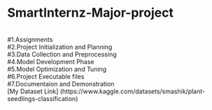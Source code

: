 # SmartInternz-Major-project
<br>
<html>
#1.Assignments
<br>
#2.Project Initialization and Planning
<br>
#3.Data Collection and Preprocessing 
<br>
#4.Model Development Phase
<br>
#5.Model Optimization and Tuning
<br>
#6.Project Executable files
<br>
#7.Documentaion and Demonstration
</html>
<br>
[My Dataset Link]  (https://www.kaggle.com/datasets/smashik/plant-seedlings-classification)

